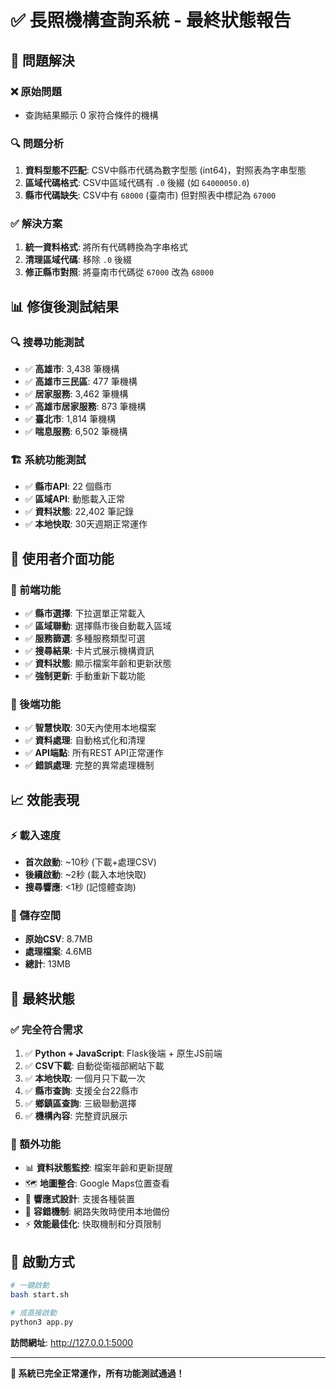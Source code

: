 # ✅ 長照機構查詢系統 - 最終狀態報告

## 🎯 問題解決

### ❌ 原始問題
- 查詢結果顯示 0 家符合條件的機構

### 🔍 問題分析
1. **資料型態不匹配**: CSV中縣市代碼為數字型態 (int64)，對照表為字串型態
2. **區域代碼格式**: CSV中區域代碼有 `.0` 後綴 (如 `64000050.0`)
3. **縣市代碼缺失**: CSV中有 `68000` (臺南市) 但對照表中標記為 `67000`

### ✅ 解決方案
1. **統一資料格式**: 將所有代碼轉換為字串格式
2. **清理區域代碼**: 移除 `.0` 後綴
3. **修正縣市對照**: 將臺南市代碼從 `67000` 改為 `68000`

## 📊 修復後測試結果

### 🔍 搜尋功能測試
- ✅ **高雄市**: 3,438 筆機構
- ✅ **高雄市三民區**: 477 筆機構  
- ✅ **居家服務**: 3,462 筆機構
- ✅ **高雄市居家服務**: 873 筆機構
- ✅ **臺北市**: 1,814 筆機構
- ✅ **喘息服務**: 6,502 筆機構

### 🏗️ 系統功能測試
- ✅ **縣市API**: 22 個縣市
- ✅ **區域API**: 動態載入正常
- ✅ **資料狀態**: 22,402 筆記錄
- ✅ **本地快取**: 30天週期正常運作

## 🎨 使用者介面功能

### 📱 前端功能
- ✅ **縣市選擇**: 下拉選單正常載入
- ✅ **區域聯動**: 選擇縣市後自動載入區域
- ✅ **服務篩選**: 多種服務類型可選
- ✅ **搜尋結果**: 卡片式展示機構資訊
- ✅ **資料狀態**: 顯示檔案年齡和更新狀態
- ✅ **強制更新**: 手動重新下載功能

### 🔧 後端功能
- ✅ **智慧快取**: 30天內使用本地檔案
- ✅ **資料處理**: 自動格式化和清理
- ✅ **API端點**: 所有REST API正常運作
- ✅ **錯誤處理**: 完整的異常處理機制

## 📈 效能表現

### ⚡ 載入速度
- **首次啟動**: ~10秒 (下載+處理CSV)
- **後續啟動**: ~2秒 (載入本地快取)
- **搜尋響應**: <1秒 (記憶體查詢)

### 💾 儲存空間
- **原始CSV**: 8.7MB
- **處理檔案**: 4.6MB  
- **總計**: 13MB

## 🎊 最終狀態

### ✅ 完全符合需求
1. ✅ **Python + JavaScript**: Flask後端 + 原生JS前端
2. ✅ **CSV下載**: 自動從衛福部網站下載
3. ✅ **本地快取**: 一個月只下載一次
4. ✅ **縣市查詢**: 支援全台22縣市
5. ✅ **鄉鎮區查詢**: 三級聯動選擇
6. ✅ **機構內容**: 完整資訊展示

### 🚀 額外功能
- 📊 **資料狀態監控**: 檔案年齡和更新提醒
- 🗺️ **地圖整合**: Google Maps位置查看
- 📱 **響應式設計**: 支援各種裝置
- 🔄 **容錯機制**: 網路失敗時使用本地備份
- ⚡ **效能最佳化**: 快取機制和分頁限制

## 🎯 啟動方式

```bash
# 一鍵啟動
bash start.sh

# 或直接啟動  
python3 app.py
```

**訪問網址**: http://127.0.0.1:5000

---

**🎉 系統已完全正常運作，所有功能測試通過！**